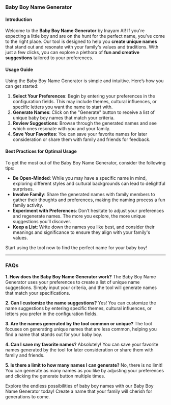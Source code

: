 ### Baby Boy Name Generator

#### Introduction
Welcome to the **Baby Boy Name Generator** by Inayam AI! If you're expecting a little boy and are on the hunt for the perfect name, you've come to the right place. Our tool is designed to help you **create unique names** that stand out and resonate with your family's values and traditions. With just a few clicks, you can explore a plethora of **fun and creative suggestions** tailored to your preferences.

#### Usage Guide
Using the Baby Boy Name Generator is simple and intuitive. Here’s how you can get started:

1. **Select Your Preferences**: Begin by entering your preferences in the configuration fields. This may include themes, cultural influences, or specific letters you want the name to start with.
2. **Generate Names**: Click on the "Generate" button to receive a list of unique baby boy names that match your criteria.
3. **Review Suggestions**: Browse through the generated names and see which ones resonate with you and your family.
4. **Save Your Favorites**: You can save your favorite names for later consideration or share them with family and friends for feedback.

#### Best Practices for Optimal Usage
To get the most out of the Baby Boy Name Generator, consider the following tips:

- **Be Open-Minded**: While you may have a specific name in mind, exploring different styles and cultural backgrounds can lead to delightful surprises.
- **Involve Family**: Share the generated names with family members to gather their thoughts and preferences, making the naming process a fun family activity.
- **Experiment with Preferences**: Don’t hesitate to adjust your preferences and regenerate names. The more you explore, the more unique suggestions you’ll discover.
- **Keep a List**: Write down the names you like best, and consider their meanings and significance to ensure they align with your family's values.

Start using the tool now to find the perfect name for your baby boy!

---

### FAQs

**1. How does the Baby Boy Name Generator work?**
The Baby Boy Name Generator uses your preferences to create a list of unique name suggestions. Simply input your criteria, and the tool will generate names that match your specifications.

**2. Can I customize the name suggestions?**
Yes! You can customize the name suggestions by entering specific themes, cultural influences, or letters you prefer in the configuration fields.

**3. Are the names generated by the tool common or unique?**
The tool focuses on generating unique names that are less common, helping you find a name that stands out for your baby boy.

**4. Can I save my favorite names?**
Absolutely! You can save your favorite names generated by the tool for later consideration or share them with family and friends.

**5. Is there a limit to how many names I can generate?**
No, there is no limit! You can generate as many names as you like by adjusting your preferences and clicking the generate button multiple times.

Explore the endless possibilities of baby boy names with our Baby Boy Name Generator today! Create a name that your family will cherish for generations to come.